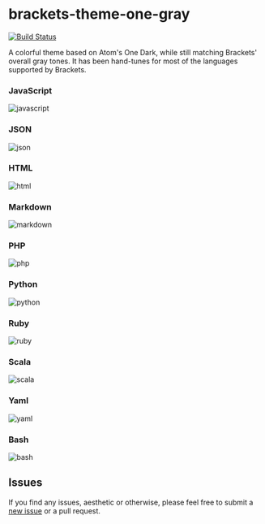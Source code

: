 # brackets-theme-one-gray

[![Build Status](https://travis-ci.org/catdad/brackets-theme-one-gray.svg?branch=master)](https://travis-ci.org/catdad/brackets-theme-one-gray)

A colorful theme based on Atom's One Dark, while still matching Brackets' overall gray tones. It has been hand-tunes for most of the languages supported by Brackets.

### JavaScript
![javascript]

### JSON
![json]

### HTML
![html]

### Markdown
![markdown]

### PHP
![php]

### Python
![python]

### Ruby
![ruby]

### Scala
![scala]

### Yaml
![yaml]

### Bash
![bash]

## Issues

If you find any issues, aesthetic or otherwise, please feel free to submit a [new issue](https://github.com/catdad/brackets-theme-one-gray/issues/new) or a pull request.

[javascript]: https://cloud.githubusercontent.com/assets/2205537/20327931/5dc88680-ab5d-11e6-995e-d9f48bf06a25.png
[json]: https://cloud.githubusercontent.com/assets/2205537/20330288/aab98ee0-ab6b-11e6-9b77-7b28f458273c.png
[html]: https://cloud.githubusercontent.com/assets/2205537/20330296/b5405e8e-ab6b-11e6-846c-61e9ead15726.png
[markdown]: https://cloud.githubusercontent.com/assets/2205537/20330302/be05854e-ab6b-11e6-9293-eecf591c2882.png
[php]: http://www.googledrive.com/host/0BzobV6zzoAikQi11bkZfcGUxNmc/php.png
[python]: http://www.googledrive.com/host/0BzobV6zzoAikQi11bkZfcGUxNmc/python.png
[ruby]: http://www.googledrive.com/host/0BzobV6zzoAikQi11bkZfcGUxNmc/ruby.png
[scala]: http://www.googledrive.com/host/0BzobV6zzoAikQi11bkZfcGUxNmc/scala.png
[yaml]: http://www.googledrive.com/host/0BzobV6zzoAikQi11bkZfcGUxNmc/yaml.png
[bash]: http://www.googledrive.com/host/0BzobV6zzoAikQi11bkZfcGUxNmc/bash.png
